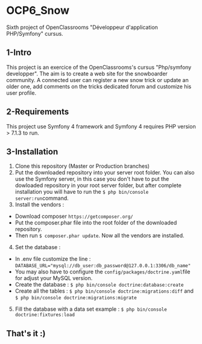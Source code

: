 # OCP6_Snow
Sixth project of OpenClassrooms "Développeur d'application PHP/Symfony" cursus. 

## 1-Intro 
This project is an exercice of the OpenClassrooms's cursus "Php/symfony developper".
The aim is to create a web site for the snowboarder community. A connected user can register a new snow trick or update an older one,    add comments on the tricks dedicated forum and customize his user profile.
  
## 2-Requirements
This project use Symfony 4 framework and Symfony 4 requires PHP version > 7.1.3 to run. 

## 3-Installation 
1. Clone this repository (Master or Production branches)
2. Put the downloaded repository into your server root folder. You can also use the Symfony server, in this case you don't have to put the dowloaded repository in your root server folder, but after complete installation you will have to run the `$ php bin/console server:run`command.
3. Install the vendors : 
  * Download composer `https://getcomposer.org/`
  * Put the composer.phar file into the root folder of the downloaded repository.
  * Then run `$ composer.phar update`. Now all the vendors are installed.
4. Set the database :
  * In .env file customize the line :
  `DATABASE_URL="mysql://db_user:db_password@127.0.0.1:3306/db_name"`
  * You may also have to configure the `config/packages/doctrine.yaml`file for adjust your MySQL version.
  * Create the database : `$ php bin/console doctrine:database:create`
  * Create all the tables : `$ php bin/console doctrine:migrations:diff` and `$ php bin/console doctrine:migrations:migrate`
5. Fill the database with a data set example : `$ php bin/console doctrine:fixtures:load`

## That's it :) 
  



  
  

